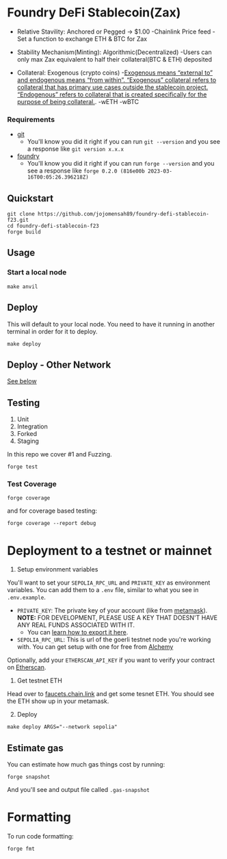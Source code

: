 # Foundry DeFi Stablecoin(Zax)

- Relative Stavility: Anchored or Pegged -> $1.00
 -Chainlink Price feed
 -Set a function to exchange ETH & BTC for Zax

- Stability Mechanism(Minting): Algorithmic(Decentralized)
 -Users can only max Zax equivalent to half their collateral(BTC & ETH) deposited
- Collateral: Exogenous (crypto coins)
 -[Exogenous means “external to” and endogenous means “from within”. “Exogenous” collateral refers to collateral that has primary use cases outside the stablecoin project. “Endogenous” refers to collateral that is created specifically for the purpose of being collateral.](https://blog.chain.link/stablecoins-and-proof-of-reserve/#:~:text=Exogenous%20means%20“external%20to”%20and,the%20purpose%20of%20being%20collateral).
  -wETH
  -wBTC

### Requirements

- [git](https://git-scm.com/book/en/v2/Getting-Started-Installing-Git)
  - You'll know you did it right if you can run `git --version` and you see a response like `git version x.x.x`
- [foundry](https://getfoundry.sh/)
  - You'll know you did it right if you can run `forge --version` and you see a response like `forge 0.2.0 (816e00b 2023-03-16T00:05:26.396218Z)`

## Quickstart

```
git clone https://github.com/jojomensah89/foundry-defi-stablecoin-f23.git
cd foundry-defi-stablecoin-f23
forge build
```

## Usage

### Start a local node

```
make anvil
```

## Deploy

This will default to your local node. You need to have it running in another terminal in order for it to deploy.

```
make deploy
```

## Deploy - Other Network

[See below](#deployment-to-a-testnet-or-mainnet)

## Testing

1. Unit
2. Integration
3. Forked
4. Staging

In this repo we cover #1 and Fuzzing.

```
forge test
```

### Test Coverage

```
forge coverage
```

and for coverage based testing:

```
forge coverage --report debug
```

# Deployment to a testnet or mainnet

1. Setup environment variables

You'll want to set your `SEPOLIA_RPC_URL` and `PRIVATE_KEY` as environment variables. You can add them to a `.env` file, similar to what you see in `.env.example`.

- `PRIVATE_KEY`: The private key of your account (like from [metamask](https://metamask.io/)). **NOTE:** FOR DEVELOPMENT, PLEASE USE A KEY THAT DOESN'T HAVE ANY REAL FUNDS ASSOCIATED WITH IT.
  - You can [learn how to export it here](https://metamask.zendesk.com/hc/en-us/articles/360015289632-How-to-Export-an-Account-Private-Key).
- `SEPOLIA_RPC_URL`: This is url of the goerli testnet node you're working with. You can get setup with one for free from [Alchemy](https://alchemy.com/?a=673c802981)

Optionally, add your `ETHERSCAN_API_KEY` if you want to verify your contract on [Etherscan](https://etherscan.io/).

1. Get testnet ETH

Head over to [faucets.chain.link](https://faucets.chain.link/) and get some tesnet ETH. You should see the ETH show up in your metamask.

2. Deploy

```
make deploy ARGS="--network sepolia"
```

## Estimate gas

You can estimate how much gas things cost by running:

```
forge snapshot
```

And you'll see and output file called `.gas-snapshot`

# Formatting

To run code formatting:

```
forge fmt
```
